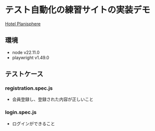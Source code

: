 # テスト自動化の練習サイトの実装デモ
[Hotel Planisphere](https://hotel-example-site.takeyaqa.dev/)

## 環境
- node v22.11.0
- playwright v1.49.0

## テストケース

### registration.spec.js
- 会員登録し、登録された内容が正しいこと

### login.spec.js
- ログインができること